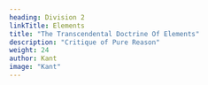 ```yaml
---
heading: Division 2
linkTitle: Elements
title: "The Transcendental Doctrine Of Elements"
description: "Critique of Pure Reason"
weight: 24
author: Kant
image: "Kant"
---
```




